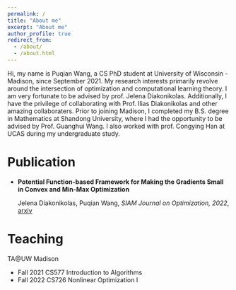 ```yaml
---
permalink: /
title: "About me"
excerpt: "About me"
author_profile: true
redirect_from: 
  - /about/
  - /about.html
---
```


Hi, my name is Puqian Wang, a CS PhD student at University of Wisconsin - Madison, since September 2021. My research interests primarily revolve around the intersection of optimization and computational learning theory. I am very fortunate to be advised by prof. Jelena Diakonikolas. Additionally, I have the privilege of collaborating with Prof. Ilias Diakonikolas and other amazing collaboraters. Prior to joining Madison, I completed my B.S. degree in Mathematics at Shandong University, where I had the opportunity to be advised by Prof. Guanghui Wang. I also worked with prof. Congying Han at UCAS during my undergraduate study.


Publication
======

- **Potential Function-based Framework for Making the Gradients Small in Convex and Min-Max Optimization**
  
  Jelena Diakonikolas, Puqian Wang,  *SIAM Journal on Optimization, 2022*, [arxiv](https://arxiv.org/abs/2101.12101)



Teaching
====

TA@UW Madison

- Fall 2021 CS577 Introduction to Algorithms
- Fall 2022 CS726 Nonlinear Optimization I
